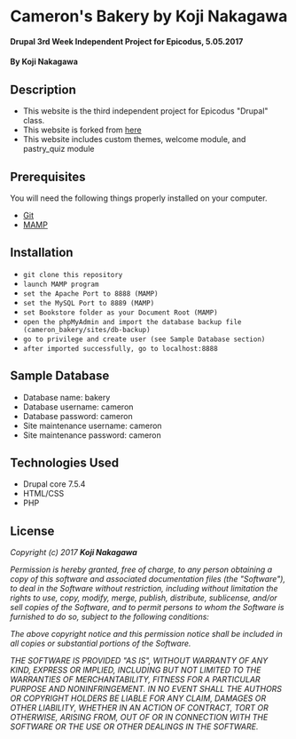 # Cameron's Bakery by Koji Nakagawa

#### Drupal 3rd Week Independent Project for Epicodus, 5.05.2017


#### By Koji Nakagawa

## Description
* This website is the third independent project for Epicodus "Drupal" class.
* This website is forked from [here](https://github.com/epicodus-lessons/cameron_bakery)
* This website includes custom themes, welcome module, and pastry_quiz module

## Prerequisites
You will need the following things properly installed on your computer.
* [Git](https://git-scm.com/)
* [MAMP](https://www.mamp.info/en/)


## Installation
* `git clone this repository`
* `launch MAMP program`
* `set the Apache Port to 8888 (MAMP)`
* `set the MySQL Port to 8889 (MAMP)`
* `set Bookstore folder as your Document Root (MAMP)`
* `open the phpMyAdmin and import the database backup file (cameron_bakery/sites/db-backup)`
* `go to privilege and create user (see Sample Database section)`
* `after imported successfully, go to localhost:8888`

## Sample Database
* Database name: bakery
* Database username: cameron
* Database password: cameron
* Site maintenance username: cameron
* Site maintenance password: cameron

## Technologies Used
  * Drupal core 7.5.4
  * HTML/CSS
  * PHP

## License
  _Copyright (c) 2017 **Koji Nakagawa**_

  _Permission is hereby granted, free of charge, to any person obtaining a copy
  of this software and associated documentation files (the "Software"), to deal
  in the Software without restriction, including without limitation the rights
  to use, copy, modify, merge, publish, distribute, sublicense, and/or sell
  copies of the Software, and to permit persons to whom the Software is
  furnished to do so, subject to the following conditions:_

  _The above copyright notice and this permission notice shall be included in all
  copies or substantial portions of the Software._

  _THE SOFTWARE IS PROVIDED "AS IS", WITHOUT WARRANTY OF ANY KIND, EXPRESS OR
  IMPLIED, INCLUDING BUT NOT LIMITED TO THE WARRANTIES OF MERCHANTABILITY,
  FITNESS FOR A PARTICULAR PURPOSE AND NONINFRINGEMENT. IN NO EVENT SHALL THE
  AUTHORS OR COPYRIGHT HOLDERS BE LIABLE FOR ANY CLAIM, DAMAGES OR OTHER
  LIABILITY, WHETHER IN AN ACTION OF CONTRACT, TORT OR OTHERWISE, ARISING FROM,
  OUT OF OR IN CONNECTION WITH THE SOFTWARE OR THE USE OR OTHER DEALINGS IN THE
  SOFTWARE._
